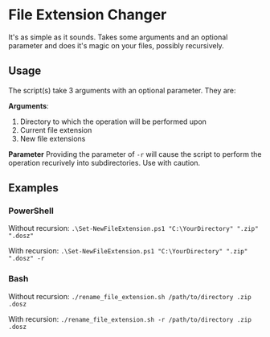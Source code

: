 # File Extension Changer

It's as simple as it sounds. Takes some arguments and an optional parameter and does it's magic on your files, possibly recursively.

## Usage

The script(s) take 3 arguments with an optional parameter. They are:

**Arguments**:
1. Directory to which the operation will be performed upon
2. Current file extension
3. New file extensions

**Parameter**
Providing the parameter of `-r` will cause the script to perform the operation recurively into subdirectories. Use with caution.

## Examples

### PowerShell

Without recursion:
`.\Set-NewFileExtension.ps1 "C:\YourDirectory" ".zip" ".dosz"`

With recursion:
`.\Set-NewFileExtension.ps1 "C:\YourDirectory" ".zip" ".dosz" -r`

### Bash

Without recursion:
`./rename_file_extension.sh /path/to/directory .zip .dosz`

With recursion:
`./rename_file_extension.sh -r /path/to/directory .zip .dosz`

##
